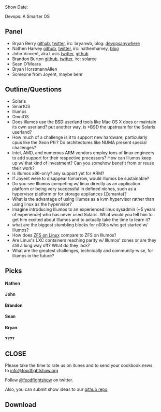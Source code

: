 Show Date:  

Devops: A Smarter OS

Panel<a name="panel"></a>
-----

* Bryan Berry [github](http://github.com/bryanwb), [twitter](http://twitter.com/bryanwb), irc: bryanwb, blog: [devopsanywhere](http://devopsanywhere.blogspot.com)
* Nathen Harvey [github](http://github.com/nathenharvey), [twitter](http://twitter.com/nathenharvey), irc: nathenharvey, [blog](http://nathenharvey.com)
* John Vincent, aka Lusis [twitter](https://twitter.com/#!/lusis), [github](https://github.com/lusis)
* Brandon Burton [github](http://github.com/solarce), [twitter](http://twitter.com/solarce), irc: solarce
* Sean O'Meara
* Bryan HorstmannAllen
* Someone from Joyent, maybe benr


Outline/Questions
-----------------

* Solaris
* SmartOS
* Illumos
* OmniOS
* Does illumos use the BSD userland tools like Mac OS X does or maintain its own userland? put another way, is *BSD the upstream
 for the Solaris userland?
* How much of a challenge is it to support new hardware, particularly cpus like the Xeon Phi? Do architectures like 
NUMA present special challenges?
* Intel, AMD, and numerous ARM vendors employ tons of linux engineers to add support for their respective processors?
How can Illumos keep up w/ that kind of investment? Can you somehow benefit from or reuse their work?
* Is illumos x86-only? any support yet for ARM?
* If Joyent were to disappear tomorrow, would Illumos be sustainable?
* Do you see Illumos competing w/ linux directly as an application platform or being very successful in defined niches,
such as a hypervisor platform or for storage appliances (Zemanta)?
* What is the advantage of using Illumos as a kvm hypervisor rather than using linux as the hypervisor?
* Imagine introducing Illumos to an experienced linux sysadmin (~5 years of experience) who has never used Solaris. What 
would you tell him to get him excited about Illumos and to actually take the time to learn it?
* what are the biggest stumbling blocks for n00bs who get started w/ Illumos?
* How does [ZFS on Linux](http://zfsonlinux.org/) compare to ZFS on Illumos?
* Are Linux's LXC containers reaching parity w/ Illumos' zones or are they still a long way off? What do they lack?
* What are the greatest challenges, technically and community-wise, for Illumos in the future?


Picks<a name="picks"></a>
-----

#### Nathen 

#### John

#### Brandon

#### Sean

#### Bryan

#### ????





CLOSE
-----

Please take the time to rate us on itunes and to send your cookbook
news to info@foodfightshow.org

Follow [@foodfightshow](http://twitter.com/foodfightshow) on twitter.

Also, you can submit show ideas to our [github repo](https://github.com/foodfight/showz)



Download
--------
